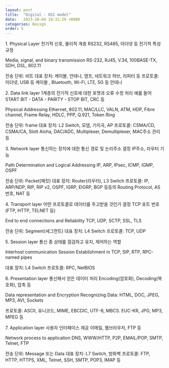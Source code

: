 ```yaml
---
layout: post
title:  "Digital - OSI model"
date:   2023-10-04 19:31:29 +0900
categories: Design
order: 5
---
```


1\. Physical Layer
전기적 신호, 물리적 계층
RS232, RS485, 이더넷 등 전기적 특성 규정

Media, signal, and binary transmission
RS-232, RJ45, V.34, 100BASE-TX, SDH, DSL, 802.11

전송 단위: 비트
대표 장치: 케이블, 안테나, 앰프, 네트워크 허브, 리피터 등
프로토콜: 이더넷, USB 등 케이블 , Bluetooth, Wi-Fi, LTE, 5G 등 안테나


2\. Data link layer
1계층의 전기적 신호에 대한 포맷과 오류 수정 처리
예를 들어 START BIT - DATA - PARITY - STOP BIT, CRC 등

Physical Addressing
Ethernet, 802.11, MAC/LLC, VALN, ATM, HDP, Fibre channel,
Frame Relay, HDLC, PPP, Q.921, Token Ring

전송 단위: frame
대표 장치: L2 Switch, 모뎀, 기지국, AP
프로토콜: CSMA/CD, CSMA/CA, Slott Aloha, DAC/ADC, Multiplexer, Demultiplexer, MAC주소 관리 등


3\.  Network layer
통신하는 장치에 대한 통신 경로 및 논리주소 결정
IP주소, 라우터 기능

Path Determination and Logical Addressing
IP, ARP, IPsec, ICMP, IGMP, OSPF

전송 단위: Packet(패킷)
대표 장치: Router(라우터), L3 Switch
프로토콜: IP, ARP/NDP, RIP, RIP v2, OSPF, IGRP, EIGRP, BGP 등등의 Routing Protocol, AS번호, NAT 등


4\.  Transport layer
어떤 프로토콜로 데이터를 주고받을 것인가 결정
TCP 포트 번호(FTP, HTTP, TELNET 등)

End to end connections and Reliability
TCP, UDP, SCTP, SSL, TLS

전송 단위: Segment(세그먼트)
대표 장치: L4 Switch
프로토콜: TCP, UDP


5\.  Session layer
통신 중 상태를 점검하고 유지, 제어하는 역할

Interhost communication
Session Establishment in TCP, SIP, RTP, RPC-named pipes

대표 장치: L4 Switch
프로토콜: RPC, NetBIOS


6\.  Presentation layer
통신해서 얻은 데이터 처리
Encoding(암호화), Decoding(복호화), 압축 등

Data representation and Encryption
Recognizing Data: HTML, DOC, JPEG, MP3, AVI, Sockets

프로토콜: ASCII, 유니코드, MIME, EBCDIC, UTF-8, MBCS. EUC-KR, JPG, MP3, MPEG 등


7\.  Application layer
사용자 인터페이스 제공
이메일, 웹브라우저, FTP 등

Network process to application
DNS, WWW/HTTP, P2P, EMAIL/POP, SMTP, Telnet, FTP

전송 단위: Message 또는 Data
대표 장치: L7 Switch, 방화벽
프로토콜: FTP, HTTP, HTTPS, XML, Telnet, SSH, SMTP, POP3, IMAP 등

